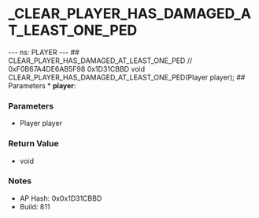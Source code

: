 # _CLEAR_PLAYER_HAS_DAMAGED_AT_LEAST_ONE_PED

--- ns: PLAYER --- ## CLEAR_PLAYER_HAS_DAMAGED_AT_LEAST_ONE_PED  // 0xF0B67A4DE6AB5F98 0x1D31CBBD void CLEAR_PLAYER_HAS_DAMAGED_AT_LEAST_ONE_PED(Player player);   ## Parameters * **player**:

### Parameters
* Player player

### Return Value
* void

### Notes
* AP Hash: 0x0x1D31CBBD
* Build: 811

